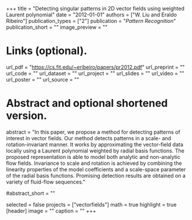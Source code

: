 +++
title = "Detecting singular patterns in 2D vector fields using weighted Laurent polynomial"
date = "2012-01-01"
authors = ["W. Liu and Eraldo Ribeiro"]
publication_types = ["2"]
publication = "_Pattern Recognition_"
publication_short = ""
image_preview = ""

# Links (optional).
url_pdf = "https://cs.fit.edu/~eribeiro/papers/pr2012.pdf"
url_preprint = ""
url_code = ""
url_dataset = ""
url_project = ""
url_slides = ""
url_video = ""
url_poster = ""
url_source = ""

# Abstract and optional shortened version.
abstract = "In this paper, we propose a method for detecting patterns of interest in vector fields. Our method detects patterns in a scale- and rotation-invariant manner. It works by approximating the vector-field data locally using a Laurent polynomial weighted by radial basis functions. The proposed representation is able to model both analytic and non-analytic flow fields. Invariance to scale and rotation is achieved by combining the linearity properties of the model coefficients and a scale-space parameter of the radial basis functions. Promising detection results are obtained on a variety of fluid-flow sequences."

#abstract_short = ""



selected = false
projects = ["vectorfields"]
math = true
highlight = true
[header]
image = ""
caption = ""
+++

